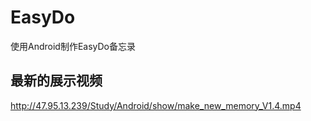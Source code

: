 # EasyDo
使用Android制作EasyDo备忘录

## 最新的展示视频
http://47.95.13.239/Study/Android/show/make_new_memory_V1.4.mp4
